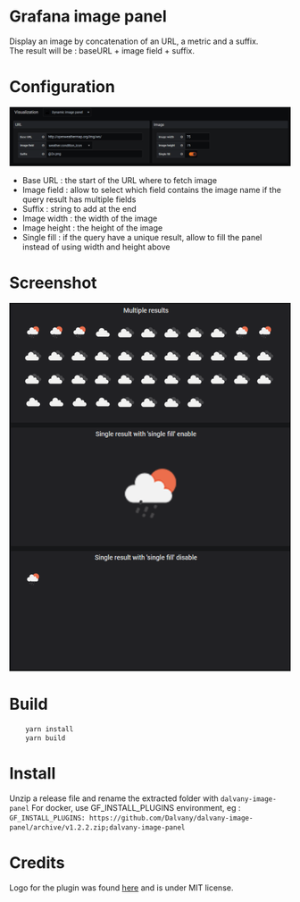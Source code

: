 # Grafana image panel

Display an image by concatenation of an URL, a metric and a suffix.  
The result will be : baseURL + image field + suffix.  

# Configuration

![configuration panel](https://github.com/Dalvany/dalvany-image-panel/raw/master/src/img/configuration.png)

-   Base URL : the start of the URL where to fetch image
-   Image field : allow to select which field contains the image name if the query
    result has multiple fields
-   Suffix : string to add at the end
-   Image width : the width of the image
-   Image height : the height of the image
-   Single fill : if the query have a unique result, allow to fill the panel instead
    of using width and height above

# Screenshot

![screenshot](https://github.com/Dalvany/dalvany-image-panel/raw/master/src/img/screenshot.png)

# Build

        yarn install
        yarn build

# Install

Unzip a release file and rename the extracted folder with `dalvany-image-panel`
For docker, use GF_INSTALL_PLUGINS environment, eg : `GF_INSTALL_PLUGINS: https://github.com/Dalvany/dalvany-image-panel/archive/v1.2.2.zip;dalvany-image-panel`

# Credits

Logo for the plugin was found [here](https://www.iconfinder.com/icons/211677/image_icon) and is under MIT license.
